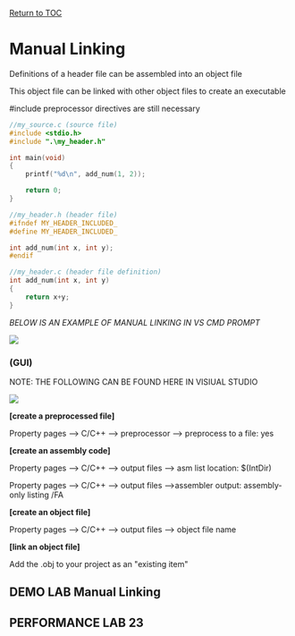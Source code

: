 <a href="https://github.com/CyberTrainingUSAF/05-C-Programming/blob/master/00-Table-of-Contents.md" rel="Return to TOC"> Return to TOC </a>

# Manual Linking

Definitions of a header file can be assembled into an object file

This object file can be linked with other object files to create an executable

\#include preprocessor directives are still necessary

```c
//my_source.c (source file)
#include <stdio.h>
#include ".\my_header.h"

int main(void)
{
    printf("%d\n", add_num(1, 2));

    return 0;
}

```

```c
//my_header.h (header file)
#ifndef MY_HEADER_INCLUDED_
#define MY_HEADER_INCLUDED_

int add_num(int x, int y);
#endif

```

```c
//my_header.c (header file definition)
int add_num(int x, int y)
{
    return x+y;
}

```
*BELOW IS AN EXAMPLE OF MANUAL LINKING IN VS CMD PROMPT*

![](/assets/manualLinking.JPG)


### (GUI)

NOTE: THE FOLLOWING CAN BE FOUND HERE IN VISIUAL STUDIO

![](/assets/mlGUI.JPG)

**[create a preprocessed file]**

Property pages --&gt; C/C++ --&gt; preprocessor --&gt; preprocess to a file: yes

**[create an assembly code]**

Property pages --&gt; C/C++ --&gt; output files --&gt; asm list location: $\(IntDir\)

Property pages --&gt; C/C++ --&gt; output files --&gt;assembler output: assembly-only listing /FA

**[create an object file]**

Property pages --&gt; C/C++ --&gt; output files --&gt; object file name

**[link an object file]**

Add the .obj to your project as an "existing item"

## DEMO LAB Manual Linking
## PERFORMANCE LAB 23




